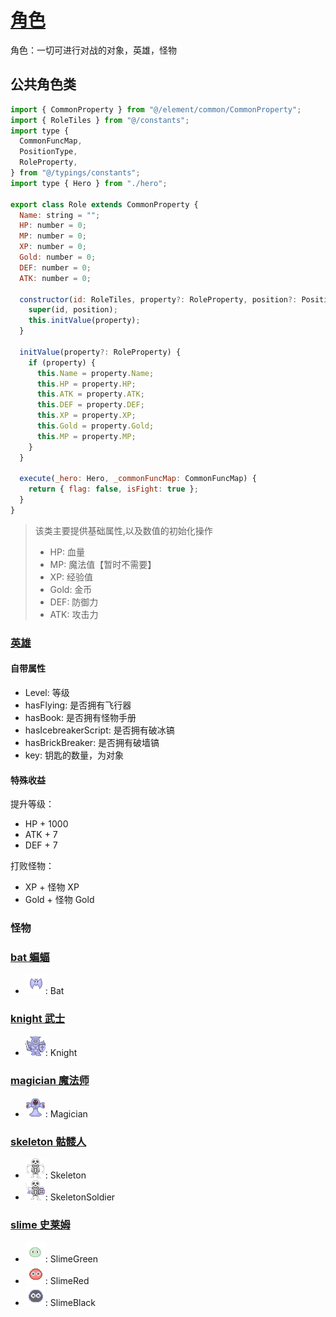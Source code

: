 # [角色](../src/element/role)

角色：一切可进行对战的对象，英雄，怪物

## 公共角色类

```JavaScript
import { CommonProperty } from "@/element/common/CommonProperty";
import { RoleTiles } from "@/constants";
import type {
  CommonFuncMap,
  PositionType,
  RoleProperty,
} from "@/typings/constants";
import type { Hero } from "./hero";

export class Role extends CommonProperty {
  Name: string = "";
  HP: number = 0;
  MP: number = 0;
  XP: number = 0;
  Gold: number = 0;
  DEF: number = 0;
  ATK: number = 0;

  constructor(id: RoleTiles, property?: RoleProperty, position?: PositionType) {
    super(id, position);
    this.initValue(property);
  }

  initValue(property?: RoleProperty) {
    if (property) {
      this.Name = property.Name;
      this.HP = property.HP;
      this.ATK = property.ATK;
      this.DEF = property.DEF;
      this.XP = property.XP;
      this.Gold = property.Gold;
      this.MP = property.MP;
    }
  }

  execute(_hero: Hero, _commonFuncMap: CommonFuncMap) {
    return { flag: false, isFight: true };
  }
}
```

> 该类主要提供基础属性,以及数值的初始化操作
>
> - HP: 血量
> - MP: 魔法值【暂时不需要】
> - XP: 经验值
> - Gold: 金币
> - DEF: 防御力
> - ATK: 攻击力

### [英雄](../src/element/role/hero.ts)

#### 自带属性

- Level: 等级
- hasFlying: 是否拥有飞行器
- hasBook: 是否拥有怪物手册
- hasIcebreakerScript: 是否拥有破冰镐
- hasBrickBreaker: 是否拥有破墙镐
- key: 钥匙的数量，为对象

#### 特殊收益

提升等级：

- HP + 1000
- ATK + 7
- DEF + 7

打败怪物：

- XP + 怪物 XP
- Gold + 怪物 Gold

### 怪物

### [bat 蝙蝠](../src/element/role/bat.ts)

- ![蝙蝠](../src/assets/base/icon/role/bat.png): Bat

### [knight 武士](../src/element/role/knight.ts)

- ![武士](../src/assets/base/icon/role/knight.png): Knight

### [magician 魔法师](../src/element/role/magician.ts)

- ![初级魔法师](../src/assets/base/icon/role/magician.png): Magician

### [skeleton 骷髅人](../src/element/role/skeleton.ts)

- ![骷髅人](../src/assets/base/icon/role/skeleton.png): Skeleton
- ![骷髅士兵](../src/assets/base/icon/role/skeleton_soldier.png): SkeletonSoldier

### [slime 史莱姆](../src/element/role/slime.ts)

- ![绿色史莱姆](../src/assets/base/icon/role/slime_green.png): SlimeGreen
- ![红色史莱姆](../src/assets/base/icon/role/slime_red.png): SlimeRed
- ![黑色史莱姆](../src/assets/base/icon/role/slime_black.png): SlimeBlack
